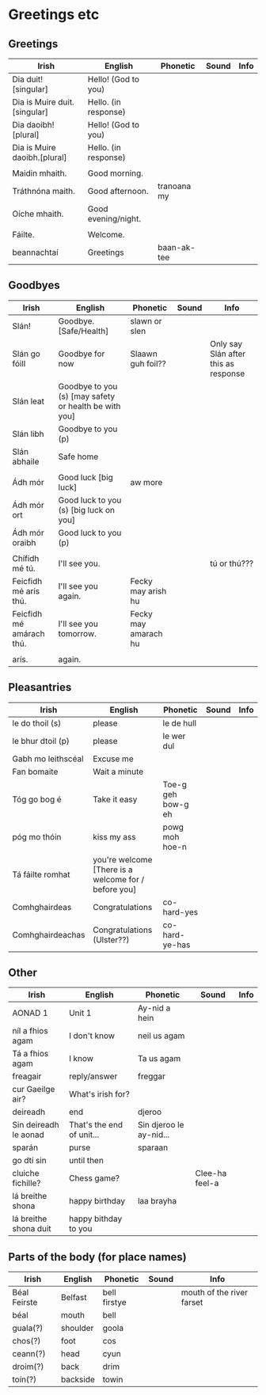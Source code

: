 # Greetings etc

## Greetings

| Irish                        | English              | Phonetic    | Sound | Info |
| ---------------------------- | -------------------- | ----------- | ----- | ---- |
| Dia duit! [singular]         | Hello! (God to you)  |             |       |      |
| Dia is Muire duit.[singular] | Hello. (in response) |             |       |      |
| Dia daoibh! [plural]         | Hello! (God to you)  |             |       |      |
| Dia is Muire daoibh.[plural] | Hello. (in response) |             |       |      |
|                              |                      |             |       |      |
| Maidin mhaith.               | Good morning.        |             |       |      |
| Tráthnóna maith.             | Good afternoon.      | tranoana my |       |      |
| Oíche mhaith.                | Good evening/night.  |             |       |      |
|                              |                      |             |       |      |
| Fáilte.                      | Welcome.             |             |       |      |
| beannachtaí                  | Greetings            | baan-ak-tee |       |      |

## Goodbyes

| Irish                    | English                                               | Phonetic             | Sound | Info                                 |
| ------------------------ | ----------------------------------------------------- | -------------------- | ----- | ------------------------------------ |
| Slán!                    | Goodbye. [Safe/Health]                                | slawn or slen        |       |                                      |
| Slán go fóill            | Goodbye for now                                       | Slaawn guh foil??    |       | Only say Slán after this as response |
| Slán leat                | Goodbye to you (s) [may safety or health be with you] |                      |       |                                      |
| Slán libh                | Goodbye to you (p)                                    |                      |       |                                      |
| Slán abhaile             | Safe home                                             |                      |       |                                      |
|                          |                                                       |                      |       |                                      |
| Ádh mór                  | Good luck [big luck]                                  | aw more              |       |                                      |
| Ádh mór ort              | Good luck to you (s) [big luck on you]                |                      |       |                                      |
| Ádh mór oraibh           | Good luck to you (p)                                  |                      |       |                                      |
|                          |                                                       |                      |       |                                      |
| Chífidh mé tú.           | I'll see you.                                         |                      |       | tú or thú???                         |
| Feicfidh mé arís thú.    | I'll see you again.                                   | Fecky may arish hu   |       |                                      |
| Feicfidh mé amárach thú. | I'll see you tomorrow.                                | Fecky may amarach hu |       |                                      |
|                          |                                                       |                      |       |                                      |
| arís.                    | again.                                                |                      |       |                                      |

## Pleasantries

| Irish              | English                                              | Phonetic           | Sound | Info |
| ------------------ | ---------------------------------------------------- | ------------------ | ----- | ---- |
| le do thoil (s)    | please                                               | le de hull         |       |      |
| le bhur dtoil (p)  | please                                               | le wer dul         |       |      |
| Gabh mo leithscéal | Excuse me                                            |                    |       |      |
| Fan bomaite        | Wait a minute                                        |                    |       |      |
| Tóg go bog é       | Take it easy                                         | Toe-g geh bow-g eh |       |      |
| póg mo thóin       | kiss my ass                                          | powg moh hoe-n     |       |      |
| Tá fáilte romhat   | you're welcome [There is a welcome for / before you] |                    |       |      |
| Comhghairdeas      | Congratulations                                      | co-hard-yes        |       |      |
| Comhghairdeachas   | Congratulations (Ulster??)                           | co-hard-ye-has     |       |      |

## Other

| Irish                 | English                   | Phonetic                | Sound          | Info |
| --------------------- | ------------------------- | ----------------------- | -------------- | ---- |
| AONAD 1               | Unit 1                    | Ay-nid a hein           |                |      |
| níl a fhios agam      | I don't know              | neil us agam            |                |      |
| Tá a fhios agam       | I know                    | Ta us agam              |                |      |
| freagair              | reply/answer              | freggar                 |                |      |
| cur Gaeilge air?      | What's irish for?         |                         |                |      |
| deireadh              | end                       | djeroo                  |                |      |
| Sin deireadh le aonad | That's the end of unit... | Sin djeroo le ay-nid... |                |      |
| sparán                | purse                     | sparaan                 |                |      |
| go dtí sin            | until then                |                         |                |      |
| cluiche fichille?     | Chess game?               |                         | Clee-ha feel-a |      |
| lá breithe shona      | happy birthday            | laa brayha              |                |      |
| lá breithe shona duit | happy bithday to you      |                         |                |      |

## Parts of the body (for place names)

| Irish        | English  | Phonetic     | Sound | Info                      |
| ------------ | -------- | ------------ | ----- | ------------------------- |
| Béal Feirste | Belfast  | bell firstye |       | mouth of the river farset |
| béal         | mouth    | bell         |       |                           |
| guala(?)     | shoulder | goola        |       |                           |
| chos(?)      | foot     | cos          |       |                           |
| ceann(?)     | head     | cyun         |       |                           |
| droim(?)     | back     | drim         |       |                           |
| toín(?)      | backside | towin        |       |                           |
